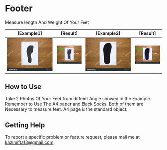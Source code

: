 # Footer
Measure length And Weight Of Your Feet

| [Example1] | [Result] | [Example2] | [Result]
|:-:|:-:|:-:|:-:|
| ![Simple slide] | ![Custom slide] | ![Permission slide] | ![Finish slide] |

## How to Use
  Take 2 Photos Of Your Feet from differnt Angle showed in the Example. Remember to Use The A4 paper and Black Socks. Both of them are Necessary to measure feet. A4 page is the standard object.
 
## Getting Help


To report a specific problem or feature request, please mail me at kazimifta13@gmail.com

[Simple slide]: <https://github.com/kazi-mifta/Foot-Measurement/blob/master/images/test3.jpg>
[Custom slide]: <https://github.com/kazi-mifta/Foot-Measurement/blob/master/images/output3.jpg>
[Permission slide]: <https://github.com/kazi-mifta/Foot-Measurement/blob/master/images/test5.jpg>
[Finish slide]: <https://github.com/kazi-mifta/Foot-Measurement/blob/master/images/output5.jpg>
